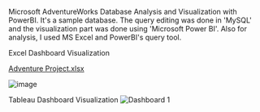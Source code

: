 Microsoft AdventureWorks Database Analysis and Visualization with PowerBI. It's a sample database. The query editing was done in 'MySQL' and the visualization part was done using 'Microsoft Power BI'. Also for analysis, I used MS Excel and PowerBI's query tool.

Excel Dashboard Visualization

[Adventure Project.xlsx](https://github.com/mmankoji/Adventure-Works/files/11983275/Adventure.Project.xlsx)

![image](https://github.com/mmankoji/Adventure-Works/assets/81578274/a58dc6c9-7fa8-4c87-821f-d838697bd928)


Tableau Dashboard Visualization
![Dashboard 1](https://github.com/mmankoji/Adventure-Works/assets/81578274/eae822c1-75cd-4891-a939-025c2264a9cd)
